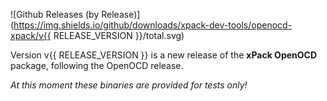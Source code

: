 ![Github Releases (by Release)](https://img.shields.io/github/downloads/xpack-dev-tools/openocd-xpack/v{{ RELEASE_VERSION }}/total.svg)

Version v{{ RELEASE_VERSION }} is a new release of the **xPack OpenOCD** package, following the OpenOCD release.

_At this moment these binaries are provided for tests only!_
